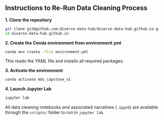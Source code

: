 ## Instructions to Re-Run Data Cleaning Process

**1. Clone the repository**

```bash
git clone git@github.com:diverse-data-hub/diverse-data-hub.github.io.git
cd diverse-data-hub.github.io
```

**2. Create the Conda environment from environment.yml**

```bash
conda env create -file environment.yml
```

This reads the YAML file and installs all required packages.

**3. Activate the environment**

```bash
conda activate mds_capstone_v1
```

**4. Launch Jupyter Lab**

```bash
jupyter lab
```

All data cleaning notebooks and associated narratives (`.ipynb`) are available through the `scripts/` folder to run in `jupyter lab`.
